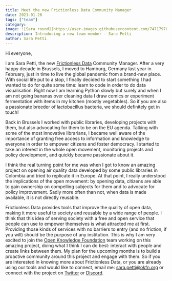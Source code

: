 ```yaml
---
title: Meet the new Frictionless Data Community Manager
date: 2021-01-26
tags: ["team"]
category:
image: ![Sara_round](https://user-images.githubusercontent.com/74717970/105854126-c8bedb00-5fe6-11eb-8061-d7bcf9dc2f03.jpg)
description: Introducing a new team member - Sara Petti
author: Sara Petti
---
```

Hi everyone, 

I am Sara Petti, the new [Frictionless Data](https://frictionlessdata.io/) Community Manager. After a very happy decade in Brussels, I moved to Hamburg, Germany last year in February, just in time to live the global pandemic from a brand-new place. With social life put to a stop, I finally decided to start something I had wanted to do for quite some time: learn to code in order to do data visualisation. Right now I am learning Python slowly but surely and when I am not going bananas over cleaning data I draw comics or experiment fermentation with items in my kitchen (mostly vegetables). So if you are also a passionate breeder of lactobacillus bacteria, we should definitely get in touch!

Back in Brussels I worked with public libraries, developing projects with them, but also advocating for them to be on the EU agenda. Talking with some of the most innovative librarians, I became well aware of the importance of granting free access to information and knowledge to everyone in order to empower citizens and foster democracy. I started to take an interest in the whole open movement, monitoring projects and policy development, and quickly became passionate about it. 

I think the real turning point for me was when I got to know an amazing project on opening air quality data developed by some public libraries in Colombia and tried to replicate it in Europe. At that point, I really understood the implications of the open movement: by opening data, citizens are able to gain ownership on compelling subjects for them and to advocate for policy improvement. Sadly more often than not, when data is made available, it is not directly reusable.
 
Frictionless Data provides tools that improve the quality of open data, making it more useful to society and reusable by a wide range of people. I think that this idea of serving society with a free and open service that people can use to empower themselves is what attracted me at first. Providing those kinds of services with no barriers to entry (and no friction, if you will) should be the purpose of any institution. This is why I am very excited to join the [Open Knowledge Foundation](https://okfn.org/) team working on this amazing project, doing what I think I can do best: interact with people and create links between them. My plan for the upcoming months is to build a proactive community around this project and engage with them. So if you are interested in knowing more about Frictionless Data, or you are already using our tools and would like to connect, email me: [sara.petti@okfn.org](mailto:sara.petti@okfn.org) or connect with the project on [Twitter](https://twitter.com/frictionlessd8a) or [Discord](https://discord.com/invite/Sewv6av).
